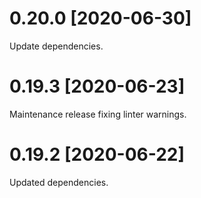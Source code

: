 # 0.20.0 [2020-06-30]

Update dependencies.

# 0.19.3 [2020-06-23]

Maintenance release fixing linter warnings.

# 0.19.2 [2020-06-22]

Updated dependencies.
